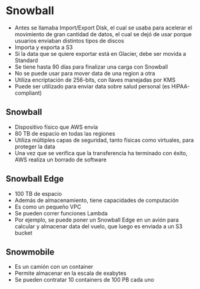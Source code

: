 # Snowball

- Antes se llamaba Import/Export Disk, el cual se usaba para acelerar el movimiento de gran cantidad de datos, el cual se dejó de usar porque usuarios enviaban distintos tipos de discos
- Importa y exporta a S3
- Si la data que se quiere exportar está en Glacier, debe ser movida a Standard
- Se tiene hasta 90 días para finalizar una carga con Snowball
- No se puede usar para mover data de una region a otra
- Utiliza encriptación de 256-bits, con llaves manejadas por KMS
- Puede ser utilizado para enviar data sobre salud personal (es HIPAA-compliant)

## Snowball

- Dispositivo físico que AWS envía
- 80 TB de espacio en todas las regiones
- Utiliza múltiples capas de seguridad, tanto físicas como virtuales, para proteger la data
- Una vez que se verifica que la transferencia ha terminado con éxito, AWS realiza un borrado de software

## Snowball Edge

- 100 TB de espacio
- Además de almacenamiento, tiene capacidades de computación
- Es como un pequeño VPC
- Se pueden correr funciones Lambda
- Por ejemplo, se puede poner un Snowball Edge en un avión para calcular y almacenar data del vuelo, que luego es enviada a un S3 bucket

## Snowmobile

- Es un camión con un container
- Permite almacenar en la escala de exabytes
- Se pueden contratar 10 containers de 100 PB cada uno